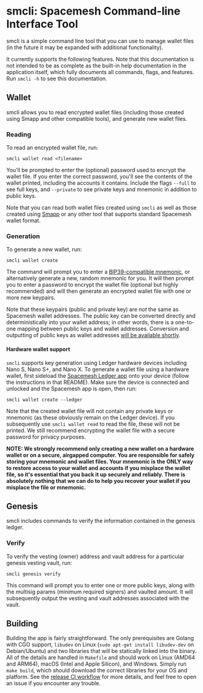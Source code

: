 # smcli: Spacemesh Command-line Interface Tool

smcli is a simple command line tool that you can use to manage wallet files (in the future it may be expanded with additional functionality).

It currently supports the following features. Note that this documentation is not intended to be as complete as the built-in help documentation in the application itself, which fully documents all commands, flags, and features. Run `smcli -h` to see this documentation.

## Wallet

smcli allows you to read encrypted wallet files (including those created using Smapp and other compatible tools), and generate new wallet files.

### Reading

To read an encrypted wallet file, run:

```
smcli wallet read <filename>
```

You'll be prompted to enter the (optional) password used to encrypt the wallet file. If you enter the correct password, you'll see the contents of the wallet printed, including the accounts it contains. Include the flags `--full` to see full keys, and `--private` to see private keys and mnemonic in addition to public keys.

Note that you can read both wallet files created using `smcli` as well as those created using [Smapp](https://github.com/spacemeshos/smapp/) or any other tool that supports standard Spacemesh wallet format.

### Generation

To generate a new wallet, run:

```
smcli wallet create
```

The command will prompt you to enter a [BIP39-compatible mnemonic](https://github.com/bitcoin/bips/blob/master/bip-0039.mediawiki), or alternatively generate a new, random mnemonic for you. It will then prompt you to enter a password to encrypt the wallet file (optional but highly recommended) and will then generate an encrypted wallet file with one or more new keypairs.

Note that these keypairs (public and private key) are _not_ the same as Spacemesh wallet addresses. The public key can be converted directly and deterministically into your wallet address; in other words, there is a one-to-one mapping between public keys and wallet addresses. Conversion and outputting of public keys as wallet addresses [will be available shortly](https://github.com/spacemeshos/smcli/issues/38).

#### Hardware wallet support

`smcli` supports key generation using Ledger hardware devices including Nano S, Nano S+, and Nano X. To generate a wallet file using a hardware wallet, first sideload the [Spacemesh Ledger app](https://github.com/spacemeshos/app-spacemesh) onto your device (follow the instructions in that README). Make sure the device is connected and unlocked and the Spacemesh app is open, then run:

```
smcli wallet create --ledger
```

Note that the created wallet file will not contain any private keys or mnemonic (as these obviously remain on the Ledger device). If you subsequently use `smcli wallet read` to read the file, these will not be printed. We still recommend encrypting the wallet file with a secure password for privacy purposes.

**NOTE: We strongly recommend only creating a new wallet on a hardware wallet or on a secure, airgapped computer. You are responsible for safely storing your mnemonic and wallet files. Your mnemonic is the ONLY way to restore access to your wallet and accounts if you misplace the wallet file, so it's essential that you back it up securely and reliably. There is absolutely nothing that we can do to help you recover your wallet if you misplace the file or mnemonic.**

## Genesis

smcli includes commands to verify the information contained in the genesis ledger.

### Verify

To verify the vesting (owner) address and vault address for a particular genesis vesting vault, run:

```
smcli genesis verify
```

This command will prompt you to enter one or more public keys, along with the multisig params (minimum required signers) and vaulted amount. It will subsequently output the vesting and vault addresses associated with the vault.

## Building

Building the app is fairly straightforward. The only prerequisites are Golang with CGO support, `libudev` on Linux (`sudo apt-get install libudev-dev` on Debian/Ubuntu) and two libraries that will be statically linked into the binary. All of the details are handled in `Makefile` and should work on Linux (AMD64 and ARM64), macOS (Intel and Apple Silicon), and Windows. Simply run `make build`, which should download the correct libraries for your OS and platform. See the [release CI workflow](https://github.com/spacemeshos/smcli/blob/develop/.github/workflows/release.yml) for more details, and feel free to open an issue if you encounter any trouble.
